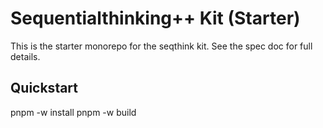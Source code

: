 # Sequentialthinking++ Kit (Starter)

This is the starter monorepo for the seqthink kit. See the spec doc for full details.

## Quickstart
pnpm -w install
pnpm -w build